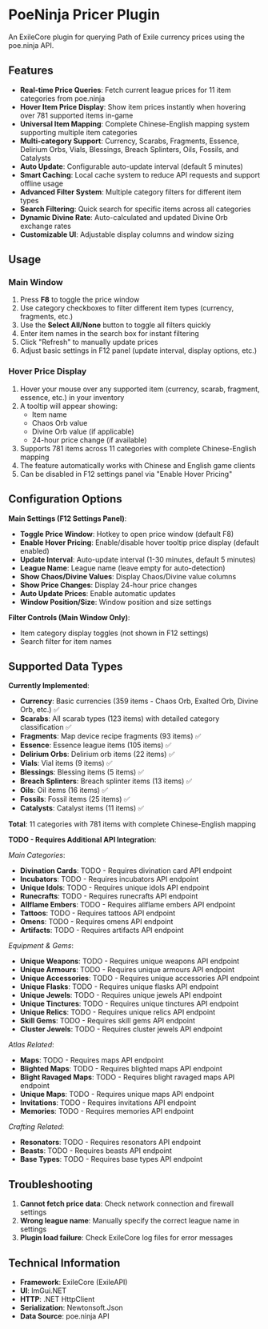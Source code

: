 # PoeNinja Pricer Plugin

An ExileCore plugin for querying Path of Exile currency prices using the poe.ninja API.

## Features

- **Real-time Price Queries**: Fetch current league prices for 11 item categories from poe.ninja
- **Hover Item Price Display**: Show item prices instantly when hovering over 781 supported items in-game
- **Universal Item Mapping**: Complete Chinese-English mapping system supporting multiple item categories
- **Multi-category Support**: Currency, Scarabs, Fragments, Essence, Delirium Orbs, Vials, Blessings, Breach Splinters, Oils, Fossils, and Catalysts
- **Auto Update**: Configurable auto-update interval (default 5 minutes)
- **Smart Caching**: Local cache system to reduce API requests and support offline usage
- **Advanced Filter System**: Multiple category filters for different item types
- **Search Filtering**: Quick search for specific items across all categories
- **Dynamic Divine Rate**: Auto-calculated and updated Divine Orb exchange rates
- **Customizable UI**: Adjustable display columns and window sizing

## Usage

### Main Window
1. Press **F8** to toggle the price window
2. Use category checkboxes to filter different item types (currency, fragments, etc.)
3. Use the **Select All/None** button to toggle all filters quickly
4. Enter item names in the search box for instant filtering
5. Click "Refresh" to manually update prices
6. Adjust basic settings in F12 panel (update interval, display options, etc.)

### Hover Price Display
1. Hover your mouse over any supported item (currency, scarab, fragment, essence, etc.) in your inventory
2. A tooltip will appear showing:
   - Item name
   - Chaos Orb value
   - Divine Orb value (if applicable)  
   - 24-hour price change (if available)
3. Supports 781 items across 11 categories with complete Chinese-English mapping
4. The feature automatically works with Chinese and English game clients
5. Can be disabled in F12 settings panel via "Enable Hover Pricing"

## Configuration Options

**Main Settings (F12 Settings Panel)**:
- **Toggle Price Window**: Hotkey to open price window (default F8)
- **Enable Hover Pricing**: Enable/disable hover tooltip price display (default enabled)
- **Update Interval**: Auto-update interval (1-30 minutes, default 5 minutes)
- **League Name**: League name (leave empty for auto-detection)
- **Show Chaos/Divine Values**: Display Chaos/Divine value columns
- **Show Price Changes**: Display 24-hour price changes
- **Auto Update Prices**: Enable automatic updates
- **Window Position/Size**: Window position and size settings

**Filter Controls (Main Window Only)**:
- Item category display toggles (not shown in F12 settings)
- Search filter for item names

## Supported Data Types

**Currently Implemented**:
- **Currency**: Basic currencies (359 items - Chaos Orb, Exalted Orb, Divine Orb, etc.) ✅
- **Scarabs**: All scarab types (123 items) with detailed category classification ✅
- **Fragments**: Map device recipe fragments (93 items) ✅
- **Essence**: Essence league items (105 items) ✅
- **Delirium Orbs**: Delirium orb items (22 items) ✅
- **Vials**: Vial items (9 items) ✅
- **Blessings**: Blessing items (5 items) ✅
- **Breach Splinters**: Breach splinter items (13 items) ✅
- **Oils**: Oil items (16 items) ✅
- **Fossils**: Fossil items (25 items) ✅
- **Catalysts**: Catalyst items (11 items) ✅

**Total**: 11 categories with 781 items with complete Chinese-English mapping

**TODO - Requires Additional API Integration**:

*Main Categories*:
- **Divination Cards**: TODO - Requires divination card API endpoint
- **Incubators**: TODO - Requires incubators API endpoint
- **Unique Idols**: TODO - Requires unique idols API endpoint
- **Runecrafts**: TODO - Requires runecrafts API endpoint
- **Allflame Embers**: TODO - Requires allflame embers API endpoint
- **Tattoos**: TODO - Requires tattoos API endpoint
- **Omens**: TODO - Requires omens API endpoint
- **Artifacts**: TODO - Requires artifacts API endpoint

*Equipment & Gems*:
- **Unique Weapons**: TODO - Requires unique weapons API endpoint
- **Unique Armours**: TODO - Requires unique armours API endpoint
- **Unique Accessories**: TODO - Requires unique accessories API endpoint
- **Unique Flasks**: TODO - Requires unique flasks API endpoint
- **Unique Jewels**: TODO - Requires unique jewels API endpoint
- **Unique Tinctures**: TODO - Requires unique tinctures API endpoint
- **Unique Relics**: TODO - Requires unique relics API endpoint
- **Skill Gems**: TODO - Requires skill gems API endpoint
- **Cluster Jewels**: TODO - Requires cluster jewels API endpoint

*Atlas Related*:
- **Maps**: TODO - Requires maps API endpoint
- **Blighted Maps**: TODO - Requires blighted maps API endpoint
- **Blight Ravaged Maps**: TODO - Requires blight ravaged maps API endpoint
- **Unique Maps**: TODO - Requires unique maps API endpoint
- **Invitations**: TODO - Requires invitations API endpoint
- **Memories**: TODO - Requires memories API endpoint

*Crafting Related*:
- **Resonators**: TODO - Requires resonators API endpoint
- **Beasts**: TODO - Requires beasts API endpoint
- **Base Types**: TODO - Requires base types API endpoint

## Troubleshooting

1. **Cannot fetch price data**: Check network connection and firewall settings
2. **Wrong league name**: Manually specify the correct league name in settings
3. **Plugin load failure**: Check ExileCore log files for error messages

## Technical Information

- **Framework**: ExileCore (ExileAPI)
- **UI**: ImGui.NET
- **HTTP**: .NET HttpClient
- **Serialization**: Newtonsoft.Json
- **Data Source**: poe.ninja API